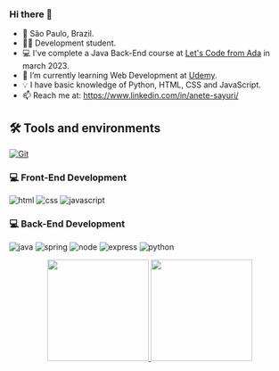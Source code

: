 ### Hi there 👋

- 📍 São Paulo, Brazil.
- 👩‍🎓 Development student.
- 💻 I've complete a Java Back-End course at <a href="https://letscode.com.br/"> Let's Code from Ada</a> in march 2023.
- 🌱 I’m currently learning Web Development at <a href="https://www.udemy.com/course/the-web-developer-bootcamp/">Udemy</a>.
- 💡 I have basic knowledge of Python, HTML, CSS and JavaScript.
- 📫 Reach me at: https://www.linkedin.com/in/anete-sayuri/

## 🛠️ Tools and environments
<!-- Badges: https://dev.to/envoy_/150-badges-for-github-pnk -->
<a href="#">
      <img alt="Git" src="https://img.shields.io/badge/Git-F05032.svg?style=for-the-badge&logo=git&logoColor=white" />
</a>

### :computer: Front-End Development
![html](https://img.shields.io/badge/HTML5-E34F26?style=for-the-badge&logo=html5&logoColor=white)
![css](https://img.shields.io/badge/CSS3-1572B6?style=for-the-badge&logo=css3&logoColor=white)
![javascript](https://img.shields.io/badge/JavaScript-F7DF1E?style=for-the-badge&logo=javascript&logoColor=black)

### :computer: Back-End Development
![java](https://img.shields.io/badge/Java-ED8B00?style=for-the-badge&logo=openjdk&logoColor=white)
![spring](https://img.shields.io/badge/Spring-6DB33F?style=for-the-badge&logo=spring&logoColor=white)
![node](https://img.shields.io/badge/Node.js-43853D?style=for-the-badge&logo=node.js&logoColor=white)
![express](https://img.shields.io/badge/Express.js-404D59?style=for-the-badge)
![python](https://img.shields.io/badge/Python-14354C?style=for-the-badge&logo=python&logoColor=white)


<div align="center">
<a href="github.com/anetesayuri">
<img height="182em" src="https://github-readme-stats.vercel.app/api?username=anetesayuri&show_icons=true&theme=radical"/>
<img height="182em" src="https://github-readme-stats.vercel.app/api/top-langs/?username=anetesayuri&layout=compact&theme=radical"/>
</div>
